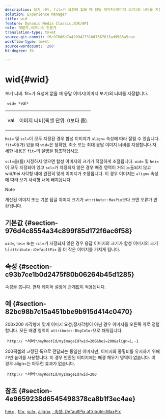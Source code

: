 ```yaml
---
description: 보기 너비. fit=가 요청에 없을 때 응답 이미지(이미지 보기)의 너비를 지정합니다.
solution: Experience Manager
title: wid
feature: Dynamic Media Classic,SDK/API
role: 개발자,비즈니스 전문가
translation-type: tm+mt
source-git-commit: f6c97606d7a4209427316d7367013ad9585a5cae
workflow-type: tm+mt
source-wordcount: '280'
ht-degree: 3%

---
```



# wid{#wid}

보기 너비. fit=가 요청에 없을 때 응답 이미지(이미지 보기)의 너비를 지정합니다.

` wid= *`val`*`

<table id="simpletable_E217453246F5441C896C1F69EA4D4218"> 
 <tr class="strow"> 
  <td class="stentry"> <p> <span class="varname"> val  </span> </p> </td> 
  <td class="stentry"> <p>이미지 너비(픽셀 단위: 0보다 큼). </p> </td> 
 </tr> 
</table>

`hei=` 및 `scl=`이 모두 지정된 경우 합성 이미지가 `align=` 속성에 따라 잘릴 수 있습니다. `fit=`이(가) 있을 때 `wid=`은 정확한, 최소 또는 최대 응답 이미지 너비를 지정합니다.자세한 내용은 `fit=`의 설명을 참조하십시오.

`scl=`을(를) 지정하지 않으면 합성 이미지의 크기가 적절하게 조절됩니다. `wid=` 및 `hei=`이 모두 지정되어 있고 `scl=`가 지정되지 않은 경우 배경 영역이 거의 노출되지 않고 wid/hei 사각형 내에 완전히 맞게 이미지가 조정됩니다. 이 경우 이미지는 `align=` 속성에 따라 보기 사각형 내에 배치됩니다.

>[!NOTE]
>
>계산된 이미지 또는 기본 답글 이미지 크기가 `attribute::MaxPix`보다 크면 오류가 반환됩니다.

## 기본값 {#section-976d4c8554a34c899f85d172f6ac6f58}

`wid=`, `hei=` 또는 `scl=`가 지정되지 않은 경우 응답 이미지의 크기가 합성 이미지의 크기나 `attribute::DefaultPix` 중 더 작은 이미지를 가지게 됩니다.

## 속성 {#section-c93b7ce1b0d2475f80b06264b45d1285}

속성을 봅니다. 현재 레이어 설정에 관계없이 적용됩니다.

## 예 {#section-82bc98b7c15a451bbe9b915d414c0470}

200x200 사각형에 맞게 이미지 요청;정사각형이 아닌 경우 이미지를 오른쪽 위로 정렬합니다. 모든 배경 영역이 `attribute::BkgColor`으로 채워집니다.

` http:// *`서버`*/myRootId/myImageId?wid=200&hei=200&align=1,-1`

200픽셀의 고정된 폭으로 전달되는 동일한 이미지만, 이미지의 종횡비를 유지하기 위해 가변 높이를 사용합니다. 이 경우 반환된 이미지에는 배경 채우기 영역이 없습니다. 이 경우 align=는 아무런 효과가 없습니다.

` http:// *`서버`*/myRootId/myImageId?wid=200`

## 참조 {#section-4e9659238d6545498378ca8b1f3ec4ae}

[hei=](../../../../../is-api/http-ref/image-serving-api-ref/c-http-protocol-reference/c-command-reference/r-is-http-hei.md#reference-6d6f556ccc0e4b98a815e8a5c1944a96) ,  [fit=](../../../../../is-api/http-ref/image-serving-api-ref/c-http-protocol-reference/c-command-reference/r-fit.md#reference-f11bff6d93d143d6b135de3a923bc989),  [scl=](../../../../../is-api/http-ref/image-serving-api-ref/c-http-protocol-reference/c-command-reference/r-scl.md#reference-b2a74e493d0d407e98fe350551ba3fcc),  [align=](../../../../../is-api/http-ref/image-serving-api-ref/c-http-protocol-reference/c-command-reference/r-align.md#reference-b7d6b87c75124d78884f916dd6544bc7)  [ ](../../../../../is-api/image-catalog/image-serving-api-ref/c-image-catalog-reference/c-attributes-reference/r-defaultpix.md#reference-996b2c22b30f4fd9b970c84063306df1)  [, 속성::DefaultPix,attribute::MaxPix](../../../../../is-api/image-catalog/image-serving-api-ref/c-image-catalog-reference/c-attributes-reference/r-maxpix.md#reference-e167d396ac794079ba8b5e6eb16eeda5)
